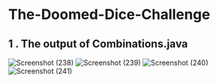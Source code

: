# The-Doomed-Dice-Challenge

## 1 . The output of Combinations.java
![Screenshot (238)](https://github.com/2126ReshmaB/The-Doomed-Dice-Challenge/assets/118461173/880c800e-c109-40df-bf1d-0cfa6a5ad1c6)
![Screenshot (239)](https://github.com/2126ReshmaB/The-Doomed-Dice-Challenge/assets/118461173/ad8d2d36-7259-46de-b6cb-c97eb3501ae3)
![Screenshot (240)](https://github.com/2126ReshmaB/The-Doomed-Dice-Challenge/assets/118461173/9a7ecd5c-dba1-41ce-9ae9-aa181f99ab64)
![Screenshot (241)](https://github.com/2126ReshmaB/The-Doomed-Dice-Challenge/assets/118461173/15cf8656-3fb2-4fa9-8720-2e499286700e)
